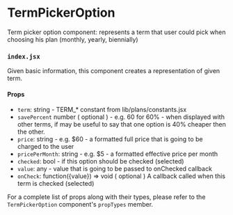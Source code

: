 TermPickerOption
==========

Term picker option component: represents a term that user could pick when choosing his plan
(monthly, yearly, biennially)

### `index.jsx`

Given basic information, this component creates a representation of given term.

#### Props

* `term`: string - TERM_* constant from lib/plans/constants.jsx
* `savePercent` number ( optional ) - e.g. 60 for 60% - when displayed with other terms,
                                      if may be useful to say that one option is 40% cheaper
                                      then the other.
* `price`: string - e.g. $60 - a formatted full price that is going to be charged to the user
* `pricePerMonth`: string - e.g. $5 - a formatted effective price per month
* `checked`: bool - if this option should be checked (selected)
* `value`: any - value that is going to be passed to onChecked callback
* `onCheck`: function({value}) => void ( optional ) A callback called when this term is checked (selected)

For a complete list of props along with their types, please refer to the `TermPickerOption` component's `propTypes` member.
